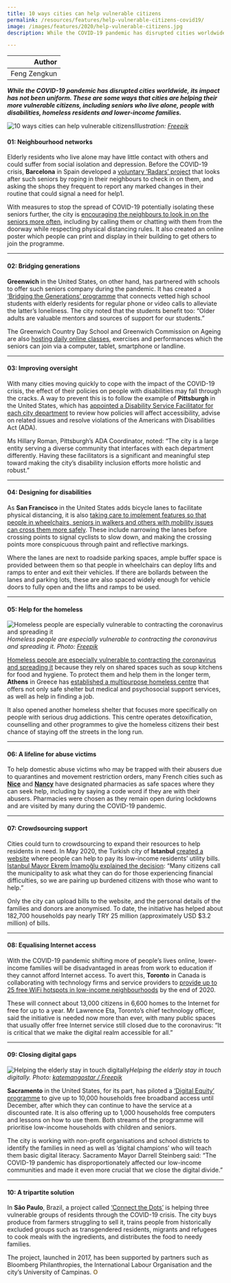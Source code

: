 ```yaml
---
title: 10 ways cities can help vulnerable citizens
permalink: /resources/features/help-vulnerable-citizens-covid19/
image: /images/features/2020/help-vulnerable-citizens.jpg
description: While the COVID-19 pandemic has disrupted cities worldwide, its impact has not been uniform. These are some ways that cities are helping their more vulnerable citizens, including seniors who live alone, people with disabilities, homeless residents and lower-income families.

---
```


| Author |
|---:|
| Feng Zengkun |

***While the COVID-19 pandemic has disrupted cities worldwide, its impact has not been uniform. These are some ways that cities are helping their more vulnerable citizens, including seniors who live alone, people with disabilities, homeless residents and lower-income families.***

![10 ways cities can help vulnerable citizens](/images/features/2020/help-vulnerable-citizens.jpg/)*Illustration: [Freepik](http://www.freepik.com)*

#### **01: Neighbourhood networks**

Elderly residents who live alone may have little contact with others and could suffer from social isolation and depression. Before the COVID-19 crisis, **Barcelona** in Spain developed a [voluntary ‘Radars’ project](http://www.ub.edu/senesciencia/noticia/radars-project/) that looks after such seniors by roping in their neighbours to check in on them, and asking the shops they frequent to report any marked changes in their routine that could signal a need for help1. 

With measures to stop the spread of COVID-19 potentially isolating these seniors further, the city is [encouraging the neighbours to look in on the seniors more often](https://www.barcelona.cat/internationalwelcome/en/noticia/how-to-look-after-elderly-neighbours-during-the-confinement-period-2-2_934053), including by calling them or chatting with them from the doorway while respecting physical distancing rules. It also created an online poster which people can print and display in their building to get others to join the programme.   

---

#### **02: Bridging generations**

**Greenwich** in the United States, on other hand, has partnered with schools to offer such seniors company during the pandemic. It has created a [‘Bridging the Generations’ programme](https://www.aarp.org/content/dam/aarp/livable-communities/age-friendly-network/2020/5-may-covid-responses/Bridging%20the%20Generations%20Greenwich,%20Connecticut,%20Press%20Release.pdf) that connects vetted high school students with elderly residents for regular phone or video calls to alleviate the latter’s loneliness. The city noted that the students benefit too: “Older adults are valuable mentors and sources of support for our students.”

The Greenwich Country Day School and Greenwich Commission on Ageing are also [hosting daily online classes](https://www.aarp.org/livable-communities/network-age-friendly-communities/info-2020/greenwich-connecticut-COVID-19-response.html), exercises and performances which the seniors can join via a computer, tablet, smartphone or landline. 

---

#### **03: Improving oversight**

With many cities moving quickly to cope with the impact of the COVID-19 crisis, the effect of their policies on people with disabilities may fall through the cracks. A way to prevent this is to follow the example of **Pittsburgh** in the United States, which has [appointed a Disability Service Facilitator for each city department](https://pittsburghpa.gov/press-releases/press-releases/4383) to review how policies will affect accessibility, advise on related issues and resolve violations of the Americans with Disabilities Act (ADA).

Ms Hillary Roman, Pittsburgh’s ADA Coordinator, noted: “The city is a large entity serving a diverse community that interfaces with each department differently. Having these facilitators is a significant and meaningful step toward making the city’s disability inclusion efforts more holistic and robust.”

---

#### **04: Designing for disabilities**

As **San Francisco** in the United States adds bicycle lanes to facilitate physical distancing, it is also [taking care to implement features so that people in wheelchairs, seniors in walkers and others with mobility issues can cross them more safely](https://sf.streetsblog.org/2020/03/19/protected-bike-lanes-seniors-and-the-disabled/). These include narrowing the lanes before crossing points to signal cyclists to slow down, and making the crossing points more conspicuous through paint and reflective markings. 

Where the lanes are next to roadside parking spaces, ample buffer space is provided between them so that people in wheelchairs can deploy lifts and ramps to enter and exit their vehicles. If there are bollards between the lanes and parking lots, these are also spaced widely enough for vehicle doors to fully open and the lifts and ramps to be used.  

---

#### **05: Help for the homeless**

![Homeless people are especially vulnerable to contracting the coronavirus and spreading it](/images/features/2020/covid-homeless2.jpg/)*Homeless people are especially vulnerable to contracting the coronavirus and spreading it. Photo: [Freepik](http://www.freepik.com)*

[Homeless people are especially vulnerable to contracting the coronavirus and spreading it](https://www.wired.com/story/coronavirus-covid-19-homeless/) because they rely on shared spaces such as soup kitchens for food and hygiene. To protect them and help them in the longer term, **Athens** in Greece has [established a multipurpose homeless centre](https://inclusivecities4all.eu/pledges/athens/) that offers not only safe shelter but medical and psychosocial support services, as well as help in finding a job. 

It also opened another homeless shelter that focuses more specifically on people with serious drug addictions. This centre operates detoxification, counselling and other programmes to give the homeless citizens their best chance of staying off the streets in the long run.

---

#### **06: A lifeline for abuse victims**

To help domestic abuse victims who may be trapped with their abusers due to quarantines and movement restriction orders, many French cities such as [**Nice**](https://covidnews.eurocities.eu/2020/03/31/nice-tackling-domestic-violence/) and [**Nancy**](https://abcnews.go.com/International/french-women-code-words-pharmacies-escape-domestic-violence/story?id=69954238) have designated pharmacies as safe spaces where they can seek help, including by saying a code word if they are with their abusers. Pharmacies were chosen as they remain open during lockdowns and are visited by many during the COVID-19 pandemic.

---

#### **07: Crowdsourcing support**

Cities could turn to crowdsourcing to expand their resources to help residents in need. In May 2020, the Turkish city of **Istanbul** [created a website](https://askidafatura.ibb.gov.tr/) where people can help to pay its low-income residents’ utility bills. [Istanbul Mayor Ekrem İmamoğlu explained the decision](https://www.ibb.istanbul/en/News/Detail/1519): “Many citizens call the municipality to ask what they can do for those experiencing financial difficulties, so we are pairing up burdened citizens with those who want to help.”

Only the city can upload bills to the website, and the personal details of the families and donors are anonymised. To date, the initiative has helped about 182,700 households pay nearly TRY 25 million (approximately USD $3.2 million) of bills.

---

#### **08: Equalising Internet access**

With the COVID-19 pandemic shifting more of people’s lives online, lower-income families will be disadvantaged in areas from work to education if they cannot afford Internet access. To avert this, **Toronto** in Canada is collaborating with technology firms and service providers to [provide up to 25 free WiFi hotspots in low-income neighbourhoods](https://www.newswire.ca/news-releases/cisco-and-the-city-of-toronto-launch-digital-canopy-to-expand-internet-access-for-underserved-communities-841483491.html) by the end of 2020. 

These will connect about 13,000 citizens in 6,600 homes to the Internet for free for up to a year. Mr Lawrence Eta, Toronto’s chief technology officer, said the initiative is needed now more than ever, with many public spaces that usually offer free Internet service still closed due to the coronavirus: “It is critical that we make the digital realm accessible for all.” 

---

#### **09: Closing digital gaps**

![Helping the elderly stay in touch digitally](/images/features/2020/elderly-laptop.jpg/)*Helping the elderly stay in touch digitally. Photo: [katemangostar / Freepik](http://www.freepik.com)*

**Sacramento** in the United States, for its part, has piloted a [‘Digital Equity’ programme](https://sacramentocityexpress.com/2020/09/28/free-internet-computers-and-digital-training-available-to-sacramento-households-in-need/) to give up to 10,000 households free broadband access until December, after which they can continue to have the service at a discounted rate. It is also offering up to 1,000 households free computers and lessons on how to use them. Both streams of the programme will prioritise low-income households with children and seniors.

The city is working with non-profit organisations and school districts to identify the families in need as well as ‘digital champions’ who will teach them basic digital literacy. Sacramento Mayor Darrell Steinberg said: “The COVID-19 pandemic has disproportionately affected our low-income communities and made it even more crucial that we close the digital divide.”

---

#### **10: A tripartite solution** 

In **São Paulo**, Brazil, a project called [‘Connect the Dots’](https://www.mayorsmigrationcouncil.org/mmc-city-spotlight/sao-paulo) is helping three vulnerable groups of residents through the COVID-19 crisis. The city buys produce from farmers struggling to sell it, trains people from historically excluded groups such as transgendered residents, migrants and refugees to cook meals with the ingredients, and distributes the food to needy families. 

The project, launched in 2017, has been supported by partners such as Bloomberg Philanthropies, the International Labour Organisation and the city’s University of Campinas. **<font color="#967942">O</font>**
